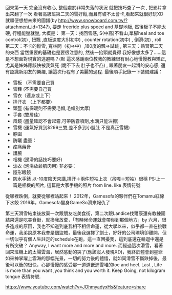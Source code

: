 回來第一天 完全沒有收心, 整個處於非常失落的狀況
就把技巧查了一次 , 把影片拿出來翻了一次
看著高級班第二天的雪好鬆,而且有坡不太會卡,看起來就很好玩XD 就順便想想未來的圖譜(by http://www.snowboard.com.tw/?attachment_id=1347), 要走 freeride plus speed and 基礎地板, 
然後板子不能太硬, 行程能壓就壓, 大概是：
第一天：找回雪感, S(中高)不看山,單腳heal and toe control(初) , 扭飄 ,直板速度大S(初中) , counter rotation(初中) , 倒滑(初) , roll
第二天：不卡的鬆雪, 寬林間（初=>中）,180度的飄=>試跳 , 
第三天：熟習第二天的東西
當然重要的基礎也是要很注意的, 然後一抬頭就覺得 我好像想太多了......這是不想面對現實的逃避嗎？(默
這次感謝兩位教我的教練很有耐心地慢慢教與矯正, 尤其是姊姊應該快被我氣死 (跪不下去 肚子也不凸) , 跟著朋友一起滑的安心感, 還有認識新朋友的樂趣, 讓這次行程有了美麗的過程.
最後順手紀錄一下裝備建議：
- 雪板 （不需要自己買
- 雪鞋 (不需要自己買
- 雪衣（連身或上下）
- 排汗衣 （上下都要）
- 頭盔 (有保暖則不需要毛帽,毛帽別太厚)
- 手套 (雙層佳)
- 風鏡 (盡量確認不會起霧,可帶防霧噴劑,水滴只能沾擦)
- 雪襪 (運氣好買到$299三雙,差不多到小腿肚 不是真正雪襪)
- 脖圍
- 防曬
盡量：
- 痠痛藥膏
- 護腕
- 相機 (邊滑的話技巧要好)
- 泳衣 (泡湯放鬆肌肉用)
非必要：
- 隱形眼鏡
- 防水手錶
以-10度陰天來講,排汗＋兩件短袖上衣（吊嘎＋短袖）很穩
PS:上一篇是相機的照片, 這篇是大家手機的照片 from line. like 表情符號



從哪裡跌倒，就要從哪裡站起來！
2012年，Gamesofa的夥伴們在Tomamu紅線下水餃
2016年，Gamesofa變身GameSo滑來報仇了



第三天滑雪結束後放棄一次跟朋友吃美食街，第二次跟Landice找爾康還有教練團結果還是吃美食街，就換我放棄，「有時候命運就會帶你到那個地方」by 六月，很多造成的原因，我也不知道到底我相不相信命運，從大學以來，似乎都一直在挑戰命運，我弟說原本我㑹是個盜賊，最後我選擇了劍士，好好的公司環境卻離開，但一切似乎有個人生註定的schedule在跑。這一直困擾我，這到底還在輪迴中還是有所突破？ Anyway, I want more and more and more. 而經過這次滑雪，看著回來班機上的太陽雲海，居然感動的哭了(應該沒人發現XD)，我終於體會到星爺如來神掌躍上雲海的那幅光景，一切的努力後的體悟，就如同滑雪不斷跌掉後，最後可以衝的很快，心卻慢慢的感受那一道道嵌進雪堆的toe and heel.
Last , Life is more than you want ,you think and you worth it. 
Keep Going, not kilogram tongue 表情符號.



https://www.youtube.com/watch?v=JOhmyadyxHs&feature=share
